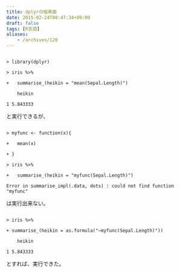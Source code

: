 ```yaml
---
title: dplyrの暗黒面
date: 2015-02-24T00:47:34+09:00
draft: false
tags: [R言語]
aliases:
    - /archives/120
---
```


~~~{r}
> library(dplyr)
> iris %>%
+   summarise_(heikin = "mean(Sepal.Length)")
    heikin
1 5.843333
~~~
と実行できるが、

~~~{r}
> myfunc <- function(x){
+   mean(x)
+ }
> iris %>%
+   summarise_(heikin = "myfunc(Sepal.Length)")
Error in summarise_impl(.data, dots) : could not find function "myfunc"
~~~
は実行出来ない。

~~~{r}
> iris %>%
+ summarise_(heikin = as.formula("~myfunc(Sepal.Length)"))
    heikin
1 5.843333
~~~
とすれば、実行できた。

